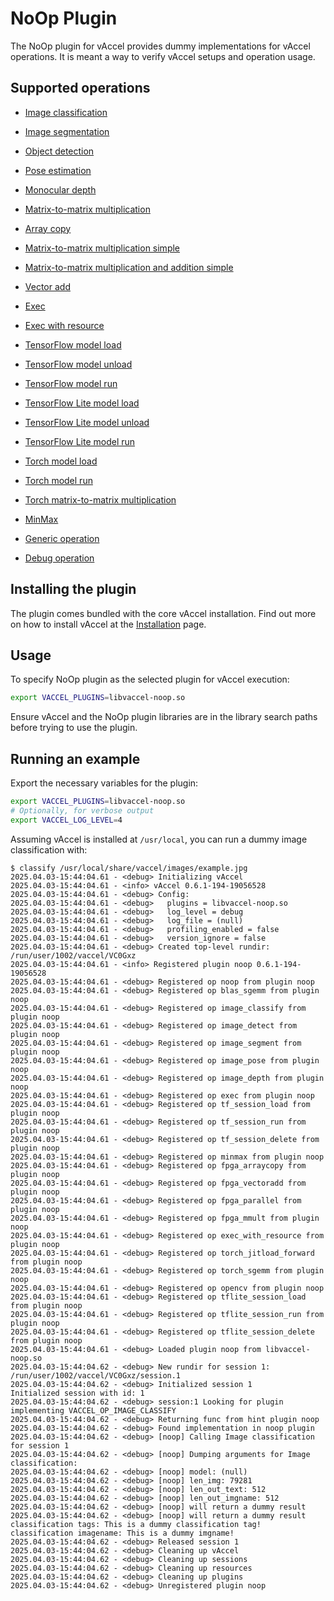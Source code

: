 # NoOp Plugin

The NoOp plugin for vAccel provides dummy implementations for vAccel operations.
It is meant a way to verify vAccel setups and operation usage.

## Supported operations

- [Image classification](../../../api/api-reference/operations.md#image-classification)
- [Image segmentation](../../../api/api-reference/operations.md#image-segmentation)
- [Object detection](../../../api/api-reference/operations.md#object-detection)
- [Pose estimation](../../../api/api-reference/operations.md#pose-estimation)
- [Monocular depth](../../../api/api-reference/operations.md#monocular-depth)

- [Matrix-to-matrix multiplication](../../../api/api-reference/operations.md#matrix-to-matrix-multiplication)
- [Array copy](../../../api/api-reference/operations.md#array-copy)
- [Matrix-to-matrix multiplication simple](../../../api/api-reference/operations.md#matrix-to-matrix-multiplication-simple)
- [Matrix-to-matrix multiplication and addition simple](../../../api/api-reference/operations.md#matrix-to-matrix-multiplication-and-addition-simple-wip)
- [Vector add](../../../api/api-reference/operations.md#vector-add)

- [Exec](../../../api/api-reference/operations.md#exec)
- [Exec with resource](../../../api/api-reference/operations.md#exec-with-resource)

- [TensorFlow model load](../../../api/api-reference/operations.md#tensorflow-model-load)
- [TensorFlow model unload](../../../api/api-reference/operations.md#tensorflow-model-unload)
- [TensorFlow model run](../../../api/api-reference/operations.md#tensorflow-model-run)
- [TensorFlow Lite model load](../../../api/api-reference/operations.md#tensorflow-lite-model-load)
- [TensorFlow Lite model unload](../../../api/api-reference/operations.md#tensorflow-lite-model-unload)
- [TensorFlow Lite model run](../../../api/api-reference/operations.md#tensorflow-lite-model-run)

- [Torch model load](../../../api/api-reference/operations.md#torch-model-load)
- [Torch model run](../../../api/api-reference/operations.md#torch-model-run)
- [Torch matrix-to-matrix multiplication](../../../api/api-reference/operations.md#torch-matrix-to-matrix-multiplication)

- [MinMax](../../../api/api-reference/operations.md#minmax)
- [Generic operation](../../../api/api-reference/operations.md#generic-operation)
- [Debug operation](../../../api/api-reference/operations.md#debug-operation)

## Installing the plugin

The plugin comes bundled with the core vAccel installation. Find out more on how
to install vAccel at the
[Installation](../../../getting-started/installation.md) page.

## Usage

To specify NoOp plugin as the selected plugin for vAccel execution:

```sh
export VACCEL_PLUGINS=libvaccel-noop.so
```

Ensure vAccel and the NoOp plugin libraries are in the library search paths
before trying to use the plugin.

## Running an example

Export the necessary variables for the plugin:

```sh
export VACCEL_PLUGINS=libvaccel-noop.so
# Optionally, for verbose output
export VACCEL_LOG_LEVEL=4
```

Assuming vAccel is installed at `/usr/local`, you can run a dummy image
classification with:

```console
$ classify /usr/local/share/vaccel/images/example.jpg
2025.04.03-15:44:04.61 - <debug> Initializing vAccel
2025.04.03-15:44:04.61 - <info> vAccel 0.6.1-194-19056528
2025.04.03-15:44:04.61 - <debug> Config:
2025.04.03-15:44:04.61 - <debug>   plugins = libvaccel-noop.so
2025.04.03-15:44:04.61 - <debug>   log_level = debug
2025.04.03-15:44:04.61 - <debug>   log_file = (null)
2025.04.03-15:44:04.61 - <debug>   profiling_enabled = false
2025.04.03-15:44:04.61 - <debug>   version_ignore = false
2025.04.03-15:44:04.61 - <debug> Created top-level rundir: /run/user/1002/vaccel/VC0Gxz
2025.04.03-15:44:04.61 - <info> Registered plugin noop 0.6.1-194-19056528
2025.04.03-15:44:04.61 - <debug> Registered op noop from plugin noop
2025.04.03-15:44:04.61 - <debug> Registered op blas_sgemm from plugin noop
2025.04.03-15:44:04.61 - <debug> Registered op image_classify from plugin noop
2025.04.03-15:44:04.61 - <debug> Registered op image_detect from plugin noop
2025.04.03-15:44:04.61 - <debug> Registered op image_segment from plugin noop
2025.04.03-15:44:04.61 - <debug> Registered op image_pose from plugin noop
2025.04.03-15:44:04.61 - <debug> Registered op image_depth from plugin noop
2025.04.03-15:44:04.61 - <debug> Registered op exec from plugin noop
2025.04.03-15:44:04.61 - <debug> Registered op tf_session_load from plugin noop
2025.04.03-15:44:04.61 - <debug> Registered op tf_session_run from plugin noop
2025.04.03-15:44:04.61 - <debug> Registered op tf_session_delete from plugin noop
2025.04.03-15:44:04.61 - <debug> Registered op minmax from plugin noop
2025.04.03-15:44:04.61 - <debug> Registered op fpga_arraycopy from plugin noop
2025.04.03-15:44:04.61 - <debug> Registered op fpga_vectoradd from plugin noop
2025.04.03-15:44:04.61 - <debug> Registered op fpga_parallel from plugin noop
2025.04.03-15:44:04.61 - <debug> Registered op fpga_mmult from plugin noop
2025.04.03-15:44:04.61 - <debug> Registered op exec_with_resource from plugin noop
2025.04.03-15:44:04.61 - <debug> Registered op torch_jitload_forward from plugin noop
2025.04.03-15:44:04.61 - <debug> Registered op torch_sgemm from plugin noop
2025.04.03-15:44:04.61 - <debug> Registered op opencv from plugin noop
2025.04.03-15:44:04.61 - <debug> Registered op tflite_session_load from plugin noop
2025.04.03-15:44:04.61 - <debug> Registered op tflite_session_run from plugin noop
2025.04.03-15:44:04.61 - <debug> Registered op tflite_session_delete from plugin noop
2025.04.03-15:44:04.61 - <debug> Loaded plugin noop from libvaccel-noop.so
2025.04.03-15:44:04.62 - <debug> New rundir for session 1: /run/user/1002/vaccel/VC0Gxz/session.1
2025.04.03-15:44:04.62 - <debug> Initialized session 1
Initialized session with id: 1
2025.04.03-15:44:04.62 - <debug> session:1 Looking for plugin implementing VACCEL_OP_IMAGE_CLASSIFY
2025.04.03-15:44:04.62 - <debug> Returning func from hint plugin noop
2025.04.03-15:44:04.62 - <debug> Found implementation in noop plugin
2025.04.03-15:44:04.62 - <debug> [noop] Calling Image classification for session 1
2025.04.03-15:44:04.62 - <debug> [noop] Dumping arguments for Image classification:
2025.04.03-15:44:04.62 - <debug> [noop] model: (null)
2025.04.03-15:44:04.62 - <debug> [noop] len_img: 79281
2025.04.03-15:44:04.62 - <debug> [noop] len_out_text: 512
2025.04.03-15:44:04.62 - <debug> [noop] len_out_imgname: 512
2025.04.03-15:44:04.62 - <debug> [noop] will return a dummy result
2025.04.03-15:44:04.62 - <debug> [noop] will return a dummy result
classification tags: This is a dummy classification tag!
classification imagename: This is a dummy imgname!
2025.04.03-15:44:04.62 - <debug> Released session 1
2025.04.03-15:44:04.62 - <debug> Cleaning up vAccel
2025.04.03-15:44:04.62 - <debug> Cleaning up sessions
2025.04.03-15:44:04.62 - <debug> Cleaning up resources
2025.04.03-15:44:04.62 - <debug> Cleaning up plugins
2025.04.03-15:44:04.62 - <debug> Unregistered plugin noop
```
